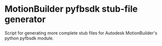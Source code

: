 # MotionBuilder pyfbsdk stub-file generator
Script for generating more complete stub files for Autodesk MotionBuilder's python pyfbsdk module.

